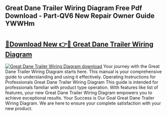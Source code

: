 ## Great Dane Trailer Wiring Diagram Free Pdf Download - Part-QV6 New Repair Owner Guide YWWHm

# <h2><a href="http://dfrodm1.blite.top/?on=Great+Dane+Trailer+Wiring+Diagram">🔗Download New 👉🔴 Great Dane Trailer Wiring Diagram</a></h2>

[![Great Dane Trailer Wiring Diagram download](https://i.imgur.com/lujVjoI.png)](http://dfrodm1.blite.top/?on=Great+Dane+Trailer+Wiring+Diagram)
Your journey with the Great Dane Trailer Wiring Diagram starts here. This manual is your comprehensive guide to understanding and using it effectively. Operating Instructions for Professionals Great Dane Trailer Wiring Diagram This guide is intended for professionals familiar with product type operation. With features like list of features, your new Great Dane Trailer Wiring Diagram empowers you to achieve exceptional results. Your Success is Our Goal Great Dane Trailer Wiring Diagram. We are here to ensure your complete satisfaction with your new product.

